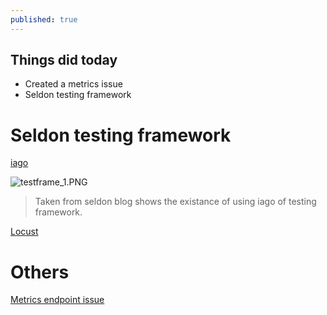 ```yaml
---
published: true
---
```

## Things did today

- Created a metrics issue
- Seldon testing framework



# Seldon testing framework

[iago](https://blog.twitter.com/engineering/en_us/topics/infrastructure/2018/iagov2.html)

![testframe_1.PNG]({{site.baseurl}}/img/testframe_1.PNG)

> Taken from seldon blog shows the existance of using iago of testing framework.


[Locust](https://locust.io/)



# Others
[Metrics endpoint issue](https://github.com/SeldonIO/seldon-core/issues/1901)
